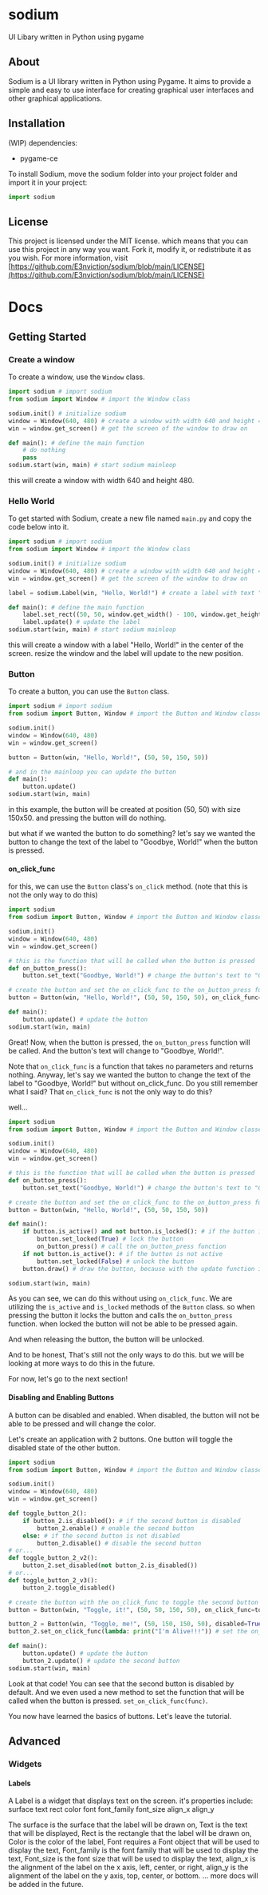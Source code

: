 # sodium
UI Libary written in Python using pygame


## About

Sodium is a UI library written in Python using Pygame. 
It aims to provide a simple and easy to use interface for creating graphical user interfaces and other graphical applications.

## Installation 
(WIP)
dependencies:
 - pygame-ce

To install Sodium, move the sodium folder into your project folder and import it in your project:
```python
import sodium
```

## License
This project is licensed under the MIT license.
which means that you can use this project in any way you want.
Fork it, modify it, or redistribute it as you wish.
For more information, visit [https://github.com/E3nviction/sodium/blob/main/LICENSE](https://github.com/E3nviction/sodium/blob/main/LICENSE)


# Docs
## Getting Started
### Create a window
To create a window, use the `Window` class.
```python
import sodium # import sodium
from sodium import Window # import the Window class

sodium.init() # initialize sodium
window = Window(640, 480) # create a window with width 640 and height 480
win = window.get_screen() # get the screen of the window to draw on

def main(): # define the main function
    # do nothing
    pass 
sodium.start(win, main) # start sodium mainloop
```
this will create a window with width 640 and height 480.
### Hello World
To get started with Sodium, create a new file named `main.py` and copy the code below into it.
```python
import sodium # import sodium
from sodium import Window # import the Window class

sodium.init() # initialize sodium
window = Window(640, 480) # create a window with width 640 and height 480
win = window.get_screen() # get the screen of the window to draw on

label = sodium.Label(win, "Hello, World!") # create a label with text "Hello, World!"

def main(): # define the main function
    label.set_rect((50, 50, window.get_width() - 100, window.get_height() - 100)) # set the position of the label to the center of the window
    label.update() # update the label
sodium.start(win, main) # start sodium mainloop
```
this will create a window with a label "Hello, World!" in the center of the screen.
resize the window and the label will update to the new position.
### Button
To create a button, you can use the `Button` class.
```python
import sodium # import sodium
from sodium import Button, Window # import the Button and Window classes

sodium.init()
window = Window(640, 480)
win = window.get_screen()

button = Button(win, "Hello, World!", (50, 50, 150, 50))

# and in the mainloop you can update the button
def main():
    button.update()
sodium.start(win, main)
```
in this example, the button will be created at position (50, 50) with size 150x50.
and pressing the button will do nothing.

but what if we wanted the button to do something?
let's say we wanted the button to change the text of the label to "Goodbye, World!" when the button is pressed.

#### on_click_func
for this, we can use the `Button` class's `on_click` method. (note that this is not the only way to do this)
```python
import sodium
from sodium import Button, Window # import the Button and Window classes

sodium.init()
window = Window(640, 480)
win = window.get_screen()

# this is the function that will be called when the button is pressed
def on_button_press():
    button.set_text("Goodbye, World!") # change the button's text to "Goodbye, World!"

# create the button and set the on_click_func to the on_button_press function
button = Button(win, "Hello, World!", (50, 50, 150, 50), on_click_func=on_button_press) 

def main():
    button.update() # update the button
sodium.start(win, main)
```
Great! Now, when the button is pressed, the `on_button_press` function will be called.
And the button's text will change to "Goodbye, World!".

Note that `on_click_func` is a function that takes no parameters and returns nothing.
Anyway, let's say we wanted the button to change the text of the label to "Goodbye, World!" but without on_click_func.
Do you still remember what I said? That `on_click_func` is not the only way to do this?

well...
```python
import sodium
from sodium import Button, Window # import the Button and Window classes

sodium.init()
window = Window(640, 480)
win = window.get_screen()

# this is the function that will be called when the button is pressed
def on_button_press():
    button.set_text("Goodbye, World!") # change the button's text to "Goodbye, World!"

# create the button and set the on_click_func to the on_button_press function
button = Button(win, "Hello, World!", (50, 50, 150, 50))

def main():
    if button.is_active() and not button.is_locked(): # if the button is active
        button.set_locked(True) # lock the button
        on_button_press() # call the on_button_press function
    if not button.is_active(): # if the button is not active
        button.set_locked(False) # unlock the button
    button.draw() # draw the button, because with the update function it would check for button clicks twice

sodium.start(win, main)

```
As you can see, we can do this without using `on_click_func`.
We are utilizing the `is_active` and `is_locked` methods of the `Button` class.
so when pressing the button it locks the button and calls the `on_button_press` function.
when locked the button will not be able to be pressed again.

And when releasing the button, the button will be unlocked.

And to be honest, That's still not the only ways to do this.
but we will be looking at more ways to do this in the future.

For now, let's go to the next section!

#### Disabling and Enabling Buttons
A button can be disabled and enabled.
When disabled, the button will not be able to be pressed and will change the color.

Let's create an application with 2 buttons. One button will toggle the disabled state of the other button.
```python
import sodium
from sodium import Button, Window # import the Button and Window classes

sodium.init()
window = Window(640, 480)
win = window.get_screen()

def toggle_button_2():
    if button_2.is_disabled(): # if the second button is disabled
        button_2.enable() # enable the second button
    else: # if the second button is not disabled
        button_2.disable() # disable the second button
# or...
def toggle_button_2_v2():
    button_2.set_disabled(not button_2.is_disabled())
# or...
def toggle_button_2_v3():
    button_2.toggle_disabled()

# create the button with the on_click_func to toggle the second button
button = Button(win, "Toggle, it!", (50, 50, 150, 50), on_click_func=toggle_button_2)

button_2 = Button(win, "Toggle, me!", (50, 150, 150, 50), disabled=True) # create the second button
button_2.set_on_click_func(lambda: print("I'm Alive!!!")) # set the on_click_func to print "I'm Alive!!!"

def main():
    button.update() # update the button
    button_2.update() # update the second button
sodium.start(win, main)
```

Look at that code! You can see that the second button is disabled by default.
And we even used a new method to set the function that will be called when the button is pressed.
`set_on_click_func(func)`.

You now have learned the basics of buttons. Let's leave the tutorial.
## Advanced
### Widgets
#### Labels
A Label is a widget that displays text on the screen.
it's properties include:
surface
text
rect
color
font
font_family
font_size
align_x
align_y

The surface is the surface that the label will be drawn on,
Text is the text that will be displayed,
Rect is the rectangle that the label will be drawn on,
Color is the color of the label,
Font requires a Font object that will be used to display the text,
Font_family is the font family that will be used to display the text,
Font_size is the font size that will be used to display the text,
align_x is the alignment of the label on the x axis, left, center, or right,
align_y is the alignment of the label on the y axis, top, center, or bottom.
... more docs will be added in the future.